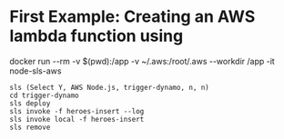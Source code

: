 # First Example: Creating an AWS lambda function using

docker run --rm -v $(pwd):/app -v ~/.aws:/root/.aws --workdir /app -it node-sls-aws

```
sls (Select Y, AWS Node.js, trigger-dynamo, n, n)
cd trigger-dynamo
sls deploy
sls invoke -f heroes-insert --log
sls invoke local -f heroes-insert
sls remove
```
